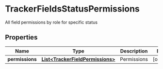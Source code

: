 

# TrackerFieldsStatusPermissions

All field permissions by role for specific status

## Properties

Name | Type | Description | Notes
------------ | ------------- | ------------- | -------------
**permissions** | [**List&lt;TrackerFieldPermissions&gt;**](TrackerFieldPermissions.md) | Permissions |  [optional]



